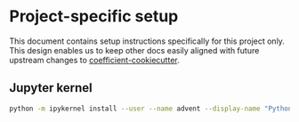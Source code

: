 # Project-specific setup

This document contains setup instructions specifically for this project only. This design enables
us to keep other docs easily aligned with future upstream changes to
[coefficient-cookiecutter](https://github.com/CoefficientSystems/coefficient-cookiecutter/).


## Jupyter kernel

```sh
python -m ipykernel install --user --name advent --display-name "Python (advent)"
```


